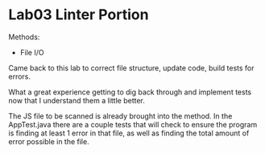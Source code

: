 # Lab03 Linter Portion

Methods:

- File I/O

Came back to this lab to correct file structure, update code, build tests for errors.

What a great experience getting to dig back through and implement tests now that I understand them a little better.

The JS file to be scanned is already brought into the method. In the AppTest.java there are a couple tests that will check to ensure the program is finding at least 1 error in that file, as well as finding the total amount of error possible in the file.
